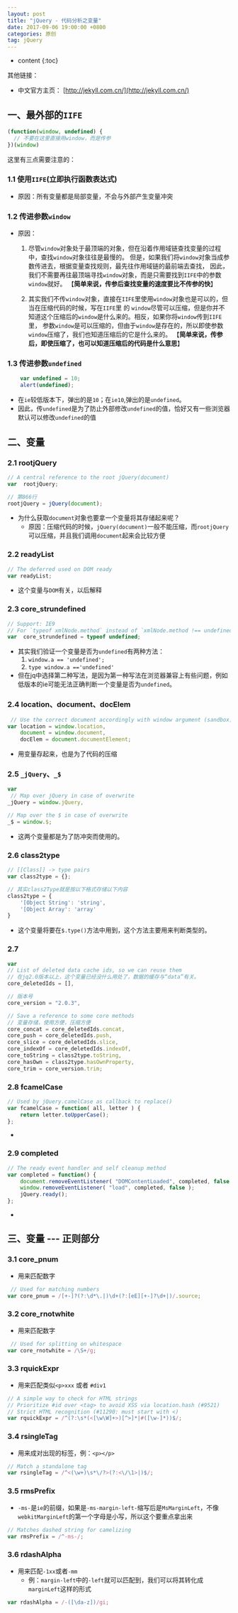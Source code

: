 ```yaml
---
layout: post
title: "jQuery - 代码分析之变量"
date: 2017-09-06 19:00:00 +0800 
categories: 原创
tag: jQuery
---
```

* content
{:toc}

其他链接：

+ 中文官方主页： [http://jekyll.com.cn/](http://jekyll.com.cn/)



<!-- more -->

## 一、最外部的`IIFE`

```js
(function(window, undefined) {
  // 不要在这里直接用window，而是传参
})(window)
```

这里有三点需要注意的：

### 1.1 使用`IIFE`(立即执行函数表达式)
* 原因：所有变量都是局部变量，不会与外部产生变量冲突

### 1.2 传进参数`window`
* 原因：
    1. 尽管`window`对象处于最顶端的对象，但在沿着作用域链查找变量的过程中，查找`window`对象往往是最慢的。
      但是，如果我们将`window`对象当成参数传进去，根据变量查找规则，最先往作用域链的最前端去查找，
      因此，我们不需要再往最顶端寻找`window`对象，而是只需要找到`IIFE`中的参数`window`就好。
      【**简单来说，传参后查找变量的速度要比不传参的快**】
      
    2. 其实我们不传`window`对象，直接在`IIFE`里使用`window`对象也是可以的，但当在压缩代码的时候，写在`IIFE`里
      的 `window`尽管可以压缩，但是你并不知道这个压缩后的`window`是什么来的。相反，如果你将`window`传到`IIFE`里，
      参数`window`是可以压缩的，但由于`window`是存在的，所以即使参数`window`压缩了，我们也知道压缩后的它是什么来的。
      【**简单来说，传参后，即使压缩了，也可以知道压缩后的代码是什么意思**】
      
### 1.3 传进参数`undefined`

`````js
    var undefined = 10;
    alert(undefined);
`````
   
* 在`ie`较低版本下，弹出的是`10`；在`ie10`,弹出的是`undefined`。
* 因此，传`undefined`是为了防止外部修改`undefined`的值，恰好又有一些浏览器默认可以修改`undefined`的值
        
## 二、变量

### 2.1 rootjQuery

```js
// A central reference to the root jQuery(document)
var  rootjQuery;

// 第866行
rootjQuery = jQuery(document);
```
 
* 为什么获取`document`对象也要拿一个变量将其存储起来呢？
    * 原因：压缩代码的时候，`jQuery(document)`一般不能压缩，而`rootjQuery`可以压缩，并且我们调用`document`起来会比较方便

### 2.2 readyList

```js
// The deferred used on DOM ready
var readyList;
```

* 这个变量与`DOM`有关，以后解释

### 2.3 core_strundefined

```js
// Support: IE9
// For `typeof xmlNode.method` instead of `xmlNode.method !== undefined`
var  core_strundefined = typeof undefined;
```

* 其实我们验证一个变量是否为`undefined`有两种方法：
    1. `window.a == 'undefined';`
    2. `type window.a =='undefined'`
* 但在jq中选择第二种写法，是因为第一种写法在浏览器兼容上有些问题，例如低版本的ie可能无法正确判断一个变量是否为`undefined`。

### 2.4 location、document、docElem

```js
 // Use the correct document accordingly with window argument (sandbox)
var location = window.location,
    document = window.document,
    docElem = document.documentElement;
```

* 用变量存起来，也是为了代码的压缩

### 2.5 `_jQuery`、`_$`

```js
var
 // Map over jQuery in case of overwrite
_jQuery = window.jQuery,

// Map over the $ in case of overwrite
_$ = window.$;
```

* 这两个变量都是为了防冲突而使用的。

### 2.6 class2type

```js
// [[Class]] -> type pairs
var class2type = {};

// 其实class2Type就是按以下格式存储以下内容
class2type = {
    '[Object String': 'string',
    '[Object Array': 'array'
}
```

* 这个变量将要在`$.type()`方法中用到，这个方法主要用来判断类型的。

### 2.7     

```js
var 
// List of deleted data cache ids, so we can reuse them
// 在jq2.0版本以上，这个变量已经没什么用处了，数据的缓存与“data”有关。
core_deletedIds = [],

// 版本号
core_version = "2.0.3",

// Save a reference to some core methods
// 变量存储，使用方便，压缩方便
core_concat = core_deletedIds.concat,
core_push = core_deletedIds.push,
core_slice = core_deletedIds.slice,
core_indexOf = core_deletedIds.indexOf,
core_toString = class2type.toString,
core_hasOwn = class2type.hasOwnProperty,
core_trim = core_version.trim;
```

### 2.8 fcamelCase

```js
// Used by jQuery.camelCase as callback to replace()
var fcamelCase = function( all, letter ) {
    return letter.toUpperCase();
};
```

* 

### 2.9 completed

```js
// The ready event handler and self cleanup method
var completed = function() {
    document.removeEventListener( "DOMContentLoaded", completed, false );
    window.removeEventListener( "load", completed, false );
    jQuery.ready();
};
```

* 

## 三、变量 --- 正则部分

### 3.1 core_pnum

* 用来匹配数字

```js
 // Used for matching numbers
var core_pnum = /[+-]?(?:\d*\.|)\d+(?:[eE][+-]?\d+|)/.source;
```


### 3.2 core_rnotwhite

* 用来匹配数字

```js
 // Used for splitting on whitespace
var core_rnotwhite = /\S+/g;
```

### 3.3 rquickExpr

* 用来匹配类似`<p>xxx` 或者 `#div1`

```js
// A simple way to check for HTML strings
// Prioritize #id over <tag> to avoid XSS via location.hash (#9521)
// Strict HTML recognition (#11290: must start with <)
var rquickExpr = /^(?:\s*(<[\w\W]+>)[^>]*|#([\w-]*))$/;
```

### 3.4 rsingleTag

* 用来成对出现的标签，例：`<p></p>`

```js
// Match a standalone tag
var rsingleTag = /^<(\w+)\s*\/?>(?:<\/\1>|)$/;
```

### 3.5 rmsPrefix

* `-ms-`是`ie`的前缀，如果是`-ms-margin-left-`缩写后是`MsMarginLeft`，不像`webkitMarginLeft`的第一个字母是小写，所以这个要重点拿出来

```js
// Matches dashed string for camelizing
var rmsPrefix = /^-ms-/;
```

### 3.6 rdashAlpha

* 用来匹配`-1xx`或者`-mm`
    * 例：`margin-left`中的`-left`就可以匹配到，我们可以将其转化成`marginLeft`这样的形式

```js
var rdashAlpha = /-([\da-z])/gi;
```
